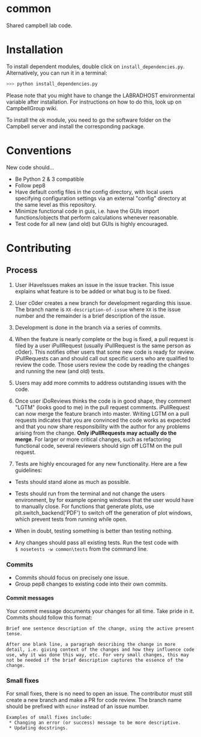 common
======

Shared campbell lab code.

# Installation
To install dependent modules, double click on ```install_dependencies.py```. Alternatively, you can run it in a terminal:

```bash
>>> python install_dependencies.py
```

Please note that you might have to change the LABRADHOST environmental variable after installation. For instructions on how to do this, look up on CampbellGroup wiki.

To install the ok module, you need to go the software folder on the Campbell server and install the corresponding package.

# Conventions
New code should...  
* Be Python 2 & 3 compatible  
* Follow pep8  
* Have default config files in the config directory, with local users specifying configuration settings via an external "config" directory at the  same level as this repository.    
* Minimize functional code in guis, i.e. have the GUIs import   functions/objects that perform calculations whenever reasonable.  
* Test code for all new (and old) but GUIs is highly encouraged.    


# Contributing

## Process

1. User iHaveIssues makes an issue in the issue tracker.  This issue explains what feature is to be added or what bug is to be fixed.

2. User c0der creates a new branch for development regarding this issue. The branch name is `XX-description-of-issue` where `XX` is the issue number and the remainder is a brief description of the issue.

3. Development is done in the branch via a series of commits.

4. When the feature is nearly complete or the bug is fixed, a pull request is filed by a user iPullRequest (usually iPullRequest is the same person as c0der).  This notifies other users that some new code is ready for review. iPullRequests can and should call out specific users who are qualified to review the code. Those users review the code by reading the changes and running the new (and old) tests.

5. Users may add more commits to address outstanding issues with the code.

6. Once user iDoReviews thinks the code is in good shape, they comment "LGTM" (looks good to me) in the pull request comments. iPullRequest can now merge the feature branch into master. Writing LGTM on a pull requests indicates that you are convinced the code works as expected and that you now share responsibility with the author for any problems arising from the change. **Only iPullRequests may actually do the merge**.  For larger or more critical changes, such as refactoring functional code, several reviewers should sign off LGTM on the pull request.

7. Tests are highly encouraged for any new functionality. Here are a few guidelines:
* Tests should stand alone as much as possible.  
* Tests should run from the terminal and not change the users environment, by for example opening windows that the user would have to manually close. For functions that generate plots, use plt.switch_backend('PDF') to switch off the generation of plot windows, which prevent tests from running while open.  
* When in doubt, testing something is better than testing nothing.  

* Any changes should pass all existing tests. Run the test code with  
        ```
        $ nosetests -w common\tests
        ```
        from the command line.

### Commits

* Commits should focus on precisely one issue.  
* Group pep8 changes to existing code into their own commits.  

#### Commit messages

Your commit message documents your changes for all time. Take pride in it. Commits should follow this format:

```
Brief one sentence description of the change, using the active present tense.

After one blank line, a paragraph describing the change in more detail, i.e. giving context of the changes and how they influence code use, why it was done this way, etc. For very small changes, this may not be needed if the brief description captures the essence of the change.
```

### Small fixes

For small fixes, there is no need to open an issue. The contributor must still create a new branch and make a PR for code review. The branch name should be prefixed with `minor` instead of an issue number.

    Examples of small fixes include:
     * Changing an error (or success) message to be more descriptive.
     * Updating docstrings.
